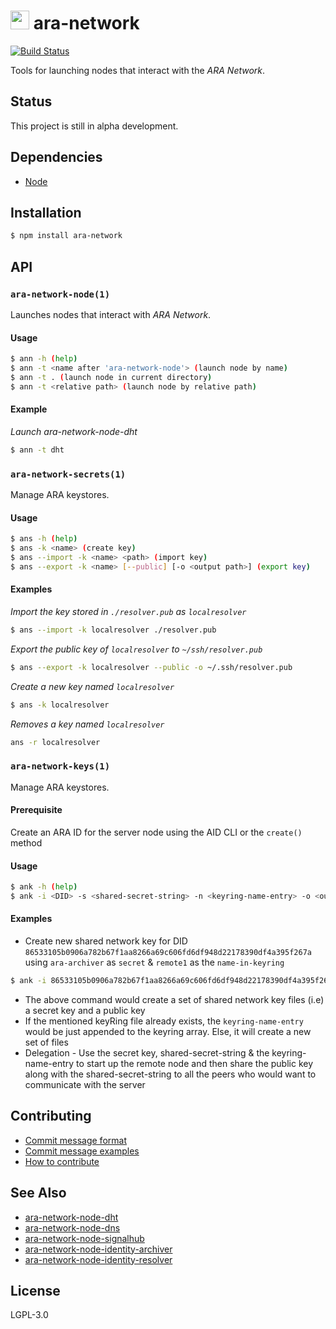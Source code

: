 <img src="https://github.com/AraBlocks/docs/blob/master/ara.png" width="30" height="30" /> ara-network
===========

[![Build Status](https://travis-ci.com/AraBlocks/ara-network.svg?token=r6p7pesHZ9MRJsVsrYFe&branch=master)](https://travis-ci.com/AraBlocks/ara-network)

Tools for launching nodes that interact with the _ARA Network_.

## Status
This project is still in alpha development.

## Dependencies
- [Node](https://nodejs.org/en/download/)

## Installation
```bash
$ npm install ara-network
```

## API
### `ara-network-node(1)`

Launches nodes that interact with _ARA Network_.

#### Usage

```bash
$ ann -h (help)
$ ann -t <name after 'ara-network-node'> (launch node by name)
$ ann -t . (launch node in current directory)
$ ann -t <relative path> (launch node by relative path)
```

#### Example
*Launch ara-network-node-dht*
```bash
$ ann -t dht
```

### `ara-network-secrets(1)`
Manage ARA keystores.

#### Usage
```bash
$ ans -h (help)
$ ans -k <name> (create key)
$ ans --import -k <name> <path> (import key)
$ ans --export -k <name> [--public] [-o <output path>] (export key)
```

#### Examples
*Import the key stored in `./resolver.pub` as `localresolver`*
```bash
$ ans --import -k localresolver ./resolver.pub
```

*Export the public key of `localresolver` to `~/ssh/resolver.pub`*
```bash
$ ans --export -k localresolver --public -o ~/.ssh/resolver.pub
```

*Create a new key named `localresolver`*
```bash
$ ans -k localresolver
```

*Removes a key named `localresolver`*
```bash
ans -r localresolver
```

### `ara-network-keys(1)`
Manage ARA keystores.

#### Prerequisite
Create an ARA ID for the server node using the AID CLI or the `create()` method

#### Usage
```bash
$ ank -h (help)
$ ank -i <DID> -s <shared-secret-string> -n <keyring-name-entry> -o <output keyring file> (create new shared network key)
```

#### Examples
* Create new shared network key for DID `86533105b0906a782b67f1aa8266a69c606fd6df948d22178390df4a395f267a` using `ara-archiver` as `secret` & `remote1` as the `name-in-keyring`

```bash
$ ank -i 86533105b0906a782b67f1aa8266a69c606fd6df948d22178390df4a395f267a -s ara-archiver -n remote1 -o ~/.ara/secrets/ara-archiver
```

* The above command would create a set of shared network key files (i.e) a secret key and a public key
* If the mentioned keyRing file already exists, the `keyring-name-entry` would be just appended to the keyring array. Else, it will create a new set of files
* Delegation - Use the secret key, shared-secret-string & the keyring-name-entry to start up the remote node and then share the public key along with the shared-secret-string to all the peers who would want to communicate with the server

## Contributing
- [Commit message format](/.github/COMMIT_FORMAT.md)
- [Commit message examples](/.github/COMMIT_FORMAT_EXAMPLES.md)
- [How to contribute](/.github/CONTRIBUTING.md)

## See Also
- [ara-network-node-dht](https://github.com/arablocks/ara-network-node-dht)
- [ara-network-node-dns](https://github.com/arablocks/ara-network-node-dns)
- [ara-network-node-signalhub](https://github.com/arablocks/ara-network-node-signalhub)
- [ara-network-node-identity-archiver](https://github.com/arablocks/ara-network-node-identity-archiver)
- [ara-network-node-identity-resolver](https://github.com/arablocks/ara-network-node-identity-resolver)

## License
LGPL-3.0
